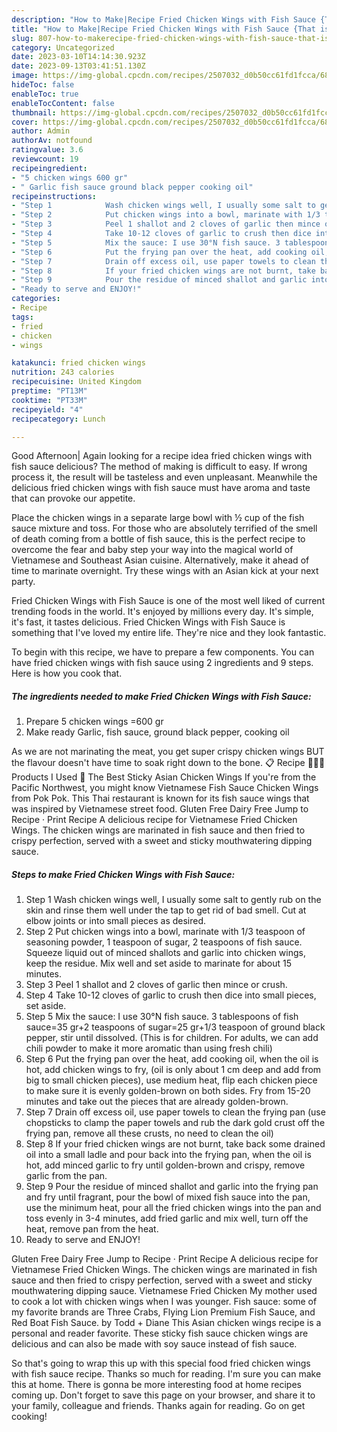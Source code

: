 ```yaml
---
description: "How to Make|Recipe Fried Chicken Wings with Fish Sauce {That is Delicious"
title: "How to Make|Recipe Fried Chicken Wings with Fish Sauce {That is Delicious"
slug: 807-how-to-makerecipe-fried-chicken-wings-with-fish-sauce-that-is-delicious
category: Uncategorized
date: 2023-03-10T14:14:30.923Z
date: 2023-09-13T03:41:51.130Z
image: https://img-global.cpcdn.com/recipes/2507032_d0b50cc61fd1fcca/680x482cq70/fried-chicken-wings-with-fish-sauce-recipe-main-photo.jpg
hideToc: false
enableToc: true
enableTocContent: false
thumbnail: https://img-global.cpcdn.com/recipes/2507032_d0b50cc61fd1fcca/680x482cq70/fried-chicken-wings-with-fish-sauce-recipe-main-photo.jpg
cover: https://img-global.cpcdn.com/recipes/2507032_d0b50cc61fd1fcca/680x482cq70/fried-chicken-wings-with-fish-sauce-recipe-main-photo.jpg
author: Admin
authorAv: notfound
ratingvalue: 3.6
reviewcount: 19
recipeingredient:
- "5 chicken wings 600 gr"
- " Garlic fish sauce ground black pepper cooking oil"
recipeinstructions:
- "Step 1            Wash chicken wings well, I usually some salt to gently rub on the skin and rinse them well under the tap to get rid of bad smell. Cut at elbow joints or into small pieces as desired."
- "Step 2            Put chicken wings into a bowl, marinate with 1/3 teaspoon of seasoning powder, 1 teaspoon of sugar, 2 teaspoons of fish sauce. Squeeze liquid out of minced shallots and garlic into chicken wings, keep the residue. Mix well and set aside to marinate for about 15 minutes."
- "Step 3            Peel 1 shallot and 2 cloves of garlic then mince or crush."
- "Step 4            Take 10-12 cloves of garlic to crush then dice into small pieces, set aside."
- "Step 5            Mix the sauce: I use 30°N fish sauce. 3 tablespoons of fish sauce=35 gr+2 teaspoons of sugar=25 gr+1/3 teaspoon of ground black pepper, stir until dissolved. (This is for children. For adults, we can add chili powder to make it more aromatic than using fresh chili)"
- "Step 6            Put the frying pan over the heat, add cooking oil, when the oil is hot, add chicken wings to fry, (oil is only about 1 cm deep and add from big to small chicken pieces), use medium heat, flip each chicken piece to make sure it is evenly golden-brown on both sides. Fry from 15-20 minutes and take out the pieces that are already golden-brown."
- "Step 7            Drain off excess oil, use paper towels to clean the frying pan (use chopsticks to clamp the paper towels and rub the dark gold crust off the frying pan, remove all these crusts, no need to clean the oil)"
- "Step 8            If your fried chicken wings are not burnt, take back some drained oil into a small ladle and pour back into the frying pan, when the oil is hot, add minced garlic to fry until golden-brown and crispy, remove garlic from the pan."
- "Step 9            Pour the residue of minced shallot and garlic into the frying pan and fry until fragrant, pour the bowl of mixed fish sauce into the pan, use the minimum heat,  pour all the fried chicken wings into the pan and toss evenly in 3-4 minutes, add fried garlic and mix well, turn off the heat, remove pan from the heat."
- "Ready to serve and ENJOY!"
categories:
- Recipe
tags:
- fried
- chicken
- wings

katakunci: fried chicken wings 
nutrition: 243 calories
recipecuisine: United Kingdom
preptime: "PT13M"
cooktime: "PT33M"
recipeyield: "4"
recipecategory: Lunch

---
```



Good Afternoon| Again looking for a recipe idea fried chicken wings with fish sauce delicious? The method of making is difficult to easy. If wrong process it, the result will be tasteless and even unpleasant. Meanwhile the delicious fried chicken wings with fish sauce must have aroma and taste that can provoke our appetite.





Place the chicken wings in a separate large bowl with ½ cup of the fish sauce mixture and toss. For those who are absolutely terrified of the smell of death coming from a bottle of fish sauce, this is the perfect recipe to overcome the fear and baby step your way into the magical world of Vietnamese and Southeast Asian cuisine. Alternatively, make it ahead of time to marinate overnight. Try these wings with an Asian kick at your next party.

Fried Chicken Wings with Fish Sauce is one of the most well liked of current trending foods in the world. It's enjoyed by millions every day. It's simple, it's fast, it tastes delicious. Fried Chicken Wings with Fish Sauce is something that I've loved my entire life. They're nice and they look fantastic.


To begin with this recipe, we have to prepare a few components. You can have fried chicken wings with fish sauce using 2 ingredients and 9 steps. Here is how you cook that.

<!--inarticleads1-->

##### The ingredients needed to make Fried Chicken Wings with Fish Sauce:

1. Prepare 5 chicken wings =600 gr
1. Make ready  Garlic, fish sauce, ground black pepper, cooking oil


As we are not marinating the meat, you get super crispy chicken wings BUT the flavour doesn&#39;t have time to soak right down to the bone. 📋 Recipe 👩🏻‍🍳 Products I Used 🍗 The Best Sticky Asian Chicken Wings If you&#39;re from the Pacific Northwest, you might know Vietnamese Fish Sauce Chicken Wings from Pok Pok. This Thai restaurant is known for its fish sauce wings that was inspired by Vietnamese street food. Gluten Free Dairy Free Jump to Recipe · Print Recipe A delicious recipe for Vietnamese Fried Chicken Wings. The chicken wings are marinated in fish sauce and then fried to crispy perfection, served with a sweet and sticky mouthwatering dipping sauce. 

<!--inarticleads2-->

##### Steps to make Fried Chicken Wings with Fish Sauce:

1. Step 1            Wash chicken wings well, I usually some salt to gently rub on the skin and rinse them well under the tap to get rid of bad smell. Cut at elbow joints or into small pieces as desired.
1. Step 2            Put chicken wings into a bowl, marinate with 1/3 teaspoon of seasoning powder, 1 teaspoon of sugar, 2 teaspoons of fish sauce. Squeeze liquid out of minced shallots and garlic into chicken wings, keep the residue. Mix well and set aside to marinate for about 15 minutes.
1. Step 3            Peel 1 shallot and 2 cloves of garlic then mince or crush.
1. Step 4            Take 10-12 cloves of garlic to crush then dice into small pieces, set aside.
1. Step 5            Mix the sauce: I use 30°N fish sauce. 3 tablespoons of fish sauce=35 gr+2 teaspoons of sugar=25 gr+1/3 teaspoon of ground black pepper, stir until dissolved. (This is for children. For adults, we can add chili powder to make it more aromatic than using fresh chili)
1. Step 6            Put the frying pan over the heat, add cooking oil, when the oil is hot, add chicken wings to fry, (oil is only about 1 cm deep and add from big to small chicken pieces), use medium heat, flip each chicken piece to make sure it is evenly golden-brown on both sides. Fry from 15-20 minutes and take out the pieces that are already golden-brown.
1. Step 7            Drain off excess oil, use paper towels to clean the frying pan (use chopsticks to clamp the paper towels and rub the dark gold crust off the frying pan, remove all these crusts, no need to clean the oil)
1. Step 8            If your fried chicken wings are not burnt, take back some drained oil into a small ladle and pour back into the frying pan, when the oil is hot, add minced garlic to fry until golden-brown and crispy, remove garlic from the pan.
1. Step 9            Pour the residue of minced shallot and garlic into the frying pan and fry until fragrant, pour the bowl of mixed fish sauce into the pan, use the minimum heat,  pour all the fried chicken wings into the pan and toss evenly in 3-4 minutes, add fried garlic and mix well, turn off the heat, remove pan from the heat.
1. Ready to serve and ENJOY!

Gluten Free Dairy Free Jump to Recipe · Print Recipe A delicious recipe for Vietnamese Fried Chicken Wings. The chicken wings are marinated in fish sauce and then fried to crispy perfection, served with a sweet and sticky mouthwatering dipping sauce. Vietnamese Fried Chicken My mother used to cook a lot with chicken wings when I was younger. Fish sauce: some of my favorite brands are Three Crabs, Flying Lion Premium Fish Sauce, and Red Boat Fish Sauce. by Todd + Diane This Asian chicken wings recipe is a personal and reader favorite. These sticky fish sauce chicken wings are delicious and can also be made with soy sauce instead of fish sauce. 

So that's going to wrap this up with this special food fried chicken wings with fish sauce recipe. Thanks so much for reading. I'm sure you can make this at home. There is gonna be more interesting food at home recipes coming up. Don't forget to save this page on your browser, and share it to your family, colleague and friends. Thanks again for reading. Go on get cooking!
